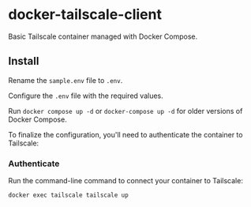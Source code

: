 # docker-tailscale-client
Basic Tailscale container managed with Docker Compose.



## Install

Rename the ``sample.env`` file to ``.env``.

Configure the ``.env`` file with the required values.

Run ``docker compose up -d`` or ``docker-compose up -d`` for older versions of Docker Compose.

To finalize the configuration, you'll need to authenticate the container to Tailscale:

### Authenticate

Run the command-line command to connect your container to Tailscale:

```shell
docker exec tailscale tailscale up
```
